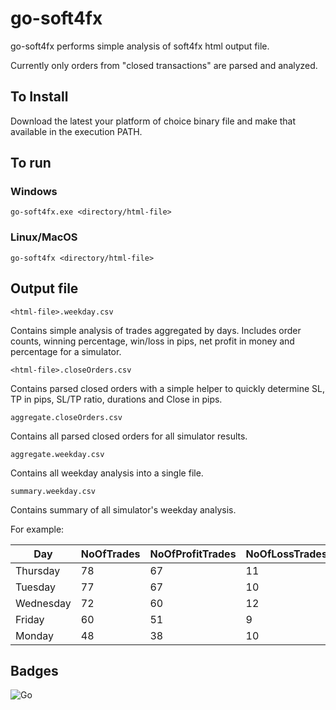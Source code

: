 # go-soft4fx

go-soft4fx performs simple analysis of soft4fx html output file.

Currently only orders from "closed transactions" are parsed and analyzed.

## To Install

Download the latest your platform of choice binary file and make that available in the execution PATH.

## To run

### Windows
```
go-soft4fx.exe <directory/html-file>
```

### Linux/MacOS
```
go-soft4fx <directory/html-file>
```

## Output file

`<html-file>.weekday.csv`

Contains simple analysis of trades aggregated by days.
Includes order counts, winning percentage, win/loss in pips, net profit in money and percentage for a simulator.

`<html-file>.closeOrders.csv`

Contains parsed closed orders with a simple helper to quickly determine SL, TP in pips, SL/TP ratio, durations and Close in pips.

`aggregate.closeOrders.csv`

Contains all parsed closed orders for all simulator results.

`aggregate.weekday.csv`

Contains all weekday analysis into a single file.

`summary.weekday.csv`

Contains summary of all simulator's weekday analysis.

For example:

| Day       	| NoOfTrades 	| NoOfProfitTrades 	| NoOfLossTrades 	| AvgWinPct 	| ProfitTradesInPips 	| LossTradesInPips 	| NetProfitTradesInPips 	| PipsNetProfitGainPct 	|
|-----------	|------------	|------------------	|----------------	|-------------	|--------------------	|------------------	|-----------------------	|----------------------	|
| Thursday  	|   78         	|   67            	|   11             	|   85.90      	|    2837.9            	|     -459.0       	|     2378.9               	|     25.44            	|
| Tuesday   	|   77         	|   67            	|   10             	|   87.01      	|    2792.7            	|     -429.6       	|     2363.1               	|     25.27            	|
| Wednesday 	|   72         	|   60            	|   12             	|   83.33      	|    2463.6            	|     -509.0       	|     1954.6               	|     20.90            	|
| Friday    	|   60         	|   51            	|   9             	|   85.00      	|    1621.4            	|     -191.4       	|     1430.0               	|     15.29            	|
| Monday    	|   48         	|   38            	|   10             	|   79.17      	|    1410.9            	|     -186.6       	|     1224.3               	|     13.09            	|


## Badges
![Go](https://github.com/ed-fx/go-soft4fx/workflows/Go/badge.svg)
